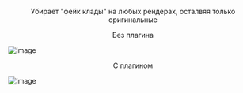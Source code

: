 <p align="center"> Убирает "фейк клады" на любых рендерах, осталвяя только оригинальные </p>

<p align="center"> Без плагина </p>

![image](https://github.com/user-attachments/assets/84d32e9d-e568-4a9d-99d5-77a0a605208a)

<p align="center" width="100%"> С плагином </p>

![image](https://github.com/user-attachments/assets/57e26275-258f-4503-bf10-d514ee8c4365)
